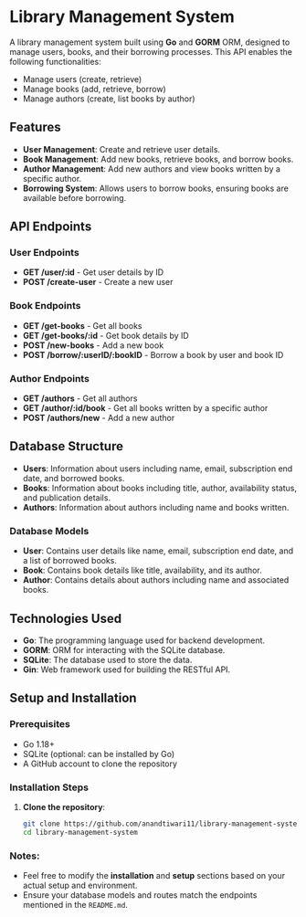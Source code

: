 # Library Management System

A library management system built using **Go** and **GORM** ORM, designed to manage users, books, and their borrowing processes. This API enables the following functionalities:

- Manage users (create, retrieve)
- Manage books (add, retrieve, borrow)
- Manage authors (create, list books by author)

## Features

- **User Management**: Create and retrieve user details.
- **Book Management**: Add new books, retrieve books, and borrow books.
- **Author Management**: Add new authors and view books written by a specific author.
- **Borrowing System**: Allows users to borrow books, ensuring books are available before borrowing.

## API Endpoints

### User Endpoints

- **GET /user/:id** - Get user details by ID
- **POST /create-user** - Create a new user

### Book Endpoints

- **GET /get-books** - Get all books
- **GET /get-books/:id** - Get book details by ID
- **POST /new-books** - Add a new book
- **POST /borrow/:userID/:bookID** - Borrow a book by user and book ID

### Author Endpoints

- **GET /authors** - Get all authors
- **GET /author/:id/book** - Get all books written by a specific author
- **POST /authors/new** - Add a new author

## Database Structure

- **Users**: Information about users including name, email, subscription end date, and borrowed books.
- **Books**: Information about books including title, author, availability status, and publication details.
- **Authors**: Information about authors including name and books written.

### Database Models

- **User**: Contains user details like name, email, subscription end date, and a list of borrowed books.
- **Book**: Contains book details like title, availability, and its author.
- **Author**: Contains details about authors including name and associated books.

## Technologies Used

- **Go**: The programming language used for backend development.
- **GORM**: ORM for interacting with the SQLite database.
- **SQLite**: The database used to store the data.
- **Gin**: Web framework used for building the RESTful API.
  
## Setup and Installation

### Prerequisites

- Go 1.18+
- SQLite (optional: can be installed by Go)
- A GitHub account to clone the repository

### Installation Steps

1. **Clone the repository**:

   ```bash
   git clone https://github.com/anandtiwari11/library-management-system.git
   cd library-management-system
   

### Notes:

- Feel free to modify the **installation** and **setup** sections based on your actual setup and environment.
- Ensure your database models and routes match the endpoints mentioned in the `README.md`.

